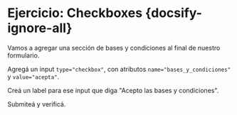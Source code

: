 # Ejercicio: Checkboxes {docsify-ignore-all}

Vamos a agregar una sección de bases y condiciones al final de nuestro formulario.

Agregá un input `type="checkbox"`, con atributos `name="bases_y_condiciones"` y `value="acepta"`.

Creá un label para ese input que diga "Acepto las bases y condiciones".

Submiteá y verificá.

